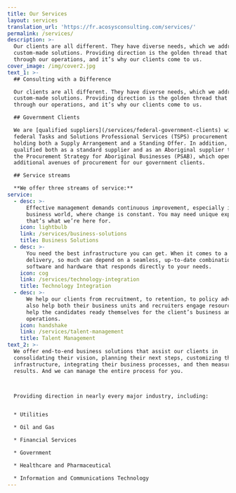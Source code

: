 ```yaml
---
title: Our Services
layout: services
translation_url: 'https://fr.acosysconsulting.com/services/'
permalink: /services/
description: >-
  Our clients are all different. They have diverse needs, which we address with
  custom-made solutions. Providing direction is the golden thread that runs
  through our operations, and it’s why our clients come to us.
cover_image: /img/cover2.jpg
text_1: >-
  ## Consulting with a Difference

  Our clients are all different. They have diverse needs, which we address with
  custom-made solutions. Providing direction is the golden thread that runs
  through our operations, and it’s why our clients come to us.

  ## Government Clients

  We are [qualified suppliers](/services/federal-government-clients) within the
  federal Tasks and Solutions Professional Services (TSPS) procurement vehicle,
  holding both a Supply Arrangement and a Standing Offer. In addition, we are
  qualified both as a standard supplier and as an Aboriginal supplier through
  the Procurement Strategy for Aboriginal Businesses (PSAB), which opens
  additional avenues of procurement for our government clients.

  ## Service streams

  **We offer three streams of service:**
service:
  - desc: >-
      Effective management demands continuous improvement, especially in today's
      business world, where change is constant. You may need unique expertise:
      that’s what we’re here for.
    icon: lightbulb
    link: /services/business-solutions
    title: Business Solutions
  - desc: >-
      You need the best infrastructure you can get. When it comes to a tight
      delivery, so much can depend on a seamless, up-to-date combination of
      software and hardware that responds directly to your needs.
    icon: cog
    link: /services/technology-integration
    title: Technology Integration
  - desc: >-
      We help our clients from recruitment, to retention, to policy advice. We
      also help both their business units and recruiters engage resources, and
      help the candidates ready themselves for the client’s business and
      operations.
    icon: handshake
    link: /services/talent-management
    title: Talent Management
text_2: >-
  We offer end-to-end business solutions that assist our clients in
  consolidating their vision, planning their next steps, customizing their
  infrastructure, integrating their business processes, and then measuring the
  results. And we can manage the entire process for you.



  Providing direction in nearly every major industry, including:


  * Utilities

  * Oil and Gas

  * Financial Services

  * Government

  * Healthcare and Pharmaceutical

  * Information and Communications Technology
---
```


